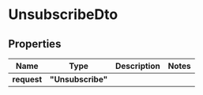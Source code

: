

# UnsubscribeDto

## Properties

Name | Type | Description | Notes
------------ | ------------- | ------------- | -------------
**request** | **"Unsubscribe"** |  | 



